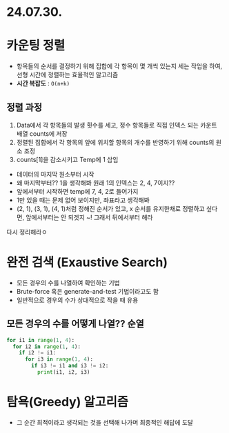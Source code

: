 # 24.07.30.
# 카운팅 정렬
- 항목들의 순서를 결정하기 위해 집합에 각 항목이 몇 개씩 있는지 세는 작업을 하여, 선형 시간에 정렬하는 효율적인 알고리즘
- **시간 복잡도** : `O(n+k)`

## 정렬 과정
1. Data에서 각 항목들의 발생 횟수를 세고, 정수 항목들로 직접 인덱스 되는 카운트 배열 counts에 저장
2. 정렬된 집합에서 각 항목의 앞에 위치할 항목의 개수를 반영하기 위해 counts의 원소 조정
3. counts[1]을 감소시키고 Temp에 1 삽입
  - 데이터의 마지막 원소부터 시작
  - 왜 마지막부터?? 1을 생각해봐 원래 1의 인덱스는 2, 4, 7이지??
  - 앞에서부터 시작하면 temp에 7, 4, 2로 들어가지
  - 1만 있을 때는 문제 없어 보이지만, 좌표라고 생각해봐
  - (2, 1), (3, 1), (4, 1)처럼 정해진 순서가 있고, x 순서를 유지한채로 정렬하고 싶다면, 앞에서부터는 안 되겟지 ~! 그래서 뒤에서부터 해라
  

  다시 정리해라ㅇ

# 완전 검색 (Exaustive Search)
- 모든 경우의 수를 나열하여 확인하는 기법
- Brute-force 혹은 generate-and-test 기법이라고도 함
- 일반적으로 경우의 수가 상대적으로 작을 때 유용

## 모든 경우의 수를 어떻게 나열?? 순열
```py
for i1 in range(1, 4):
  for i2 in range(1, 4):
    if i2 != i1:
      for i3 in range(1, 4):
        if i3 != i1 and i3 != i2:
          print(i1, i2, i3)
```

# 탐욕(Greedy) 알고리즘
- 그 순간 최적이라고 생각되는 것을 선택해 나가며 최종적인 해답에 도달
